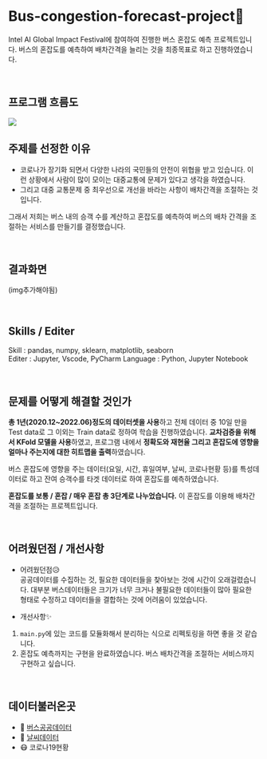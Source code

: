 # Bus-congestion-forecast-project🚌
Intel AI Global Impact Festival에 참여하여 진행한 버스 혼잡도 예측 프로젝트입니다. 버스의 혼잡도를 예측하여 배차간격을 늘리는 것을 최종목표로 하고 진행하였습니다.

</br>

## 프로그램 흐름도
<img src="https://user-images.githubusercontent.com/87405950/190971034-5c26d545-55ac-443f-ba59-a24ab35b0e4f.PNG">

</br>

## 주제를 선정한 이유
- 코로나가 장기화 되면서 다양한 나라의 국민들의 안전이 위협을 받고 있습니다. 이런 상황에서 사람이 많이 모이는 대중교통에 문제가 있다고 생각을 하였습니다. 
- 그리고 대중 교통문제 중 최우선으로 개선을 바라는 사항이 배차간격을 조절하는 것입니다.

그래서 저희는 버스 내의 승객 수를 계산하고 혼잡도를 예측하여 버스의 배차 간격을 조절하는 서비스를 만들기를 결정했습니다.

</br>

## 결과화면

(img추가해야됨)

</br>

## Skills / Editer
Skill : pandas, numpy, sklearn, matplotlib, seaborn </br>
Editer : Jupyter, Vscode, PyCharm
Language : Python, Jupyter Notebook

</br>

## 문제를 어떻게 해결할 것인가
**총 1년(2020.12~2022.06)정도의 데이터셋을 사용**하고 전체 데이터 중 10일 만을 Test data로 그 이외는 Train data로 정하여 학습을 진행하였습니다.
**교차검증을 위해서 KFold 모델을 사용**하였고, 프로그램 내에서 **정확도와 재현율 그리고 혼잡도에 영향을 얼마나 주는지에 대한 히트맵을 출력**하였습니다.

버스 혼잡도에 영향을 주는 데이터(요일, 시간, 휴일여부, 날씨, 코로나현황 등)를 특성데이터로 하고 잔여 승객수를 타겟 데이터로 하여 혼잡도를 예측하였습니다. 

**혼잡도를 보통 / 혼잡 / 매우 혼잡 총 3단계로 나누었습니다.** 이 혼잡도를 이용해 배차간격을 조절하는 프로젝트입니다. 

</br>

## 어려웠던점 / 개선사항
- 어려웠던점😥</br>
공공데이터를 수집하는 것, 필요한 데이터들을 찾아보는 것에 시간이 오래걸렸습니다. 대부분 버스데이터들은 크기가 너무 크거나 불필요한 데이터들이 많아 필요한 형태로 수정하고 데이터들을 결합하는 것에 어려움이 있었습니다. 

- 개선사항✨
1. `main.py`에 있는 코드를 모듈화해서 분리하는 식으로 리펙토링을 하면 좋을 것 같습니다.
2. 혼잡도 예측까지는 구현을 완료하였습니다. 버스 배차간격을 조절하는 서비스까지 구현하고 싶습니다.

</br>

## 데이터불러온곳
- 🚌 [버스공공데이터](https://www.bigdata-transportation.kr/)
- 🌈 [날씨데이터](https://data.kma.go.kr/cmmn/main.do)
- 😷 코로나19현황


